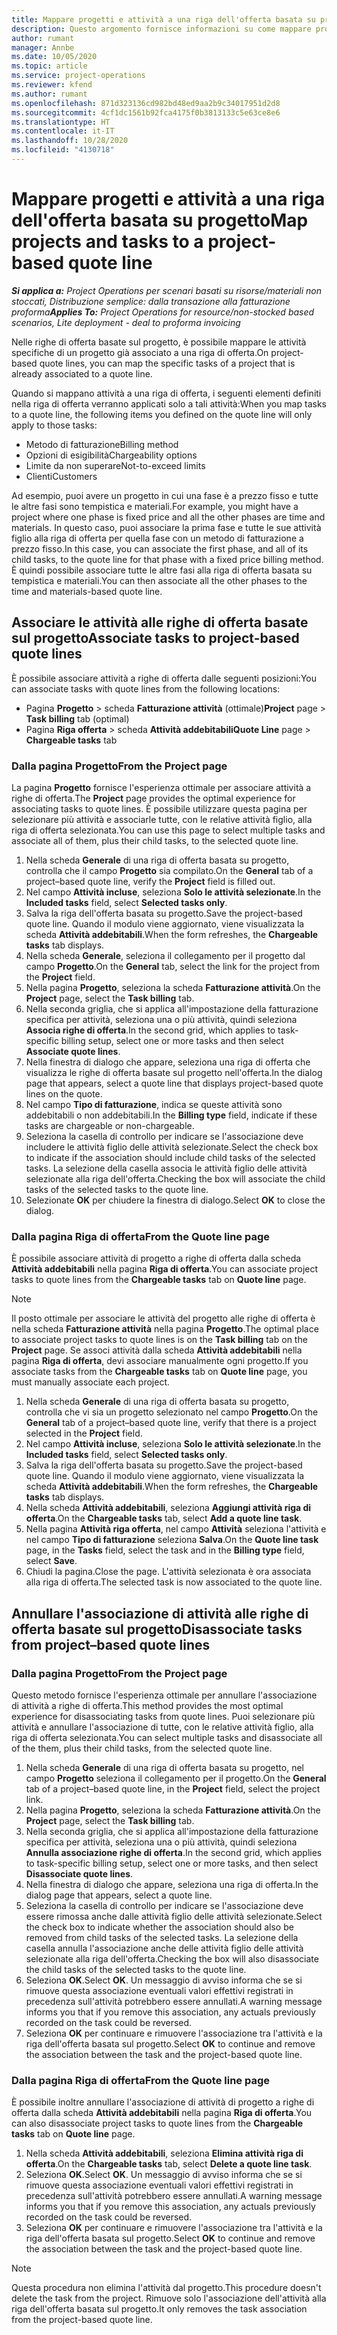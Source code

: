 ```yaml
---
title: Mappare progetti e attività a una riga dell'offerta basata su progetto
description: Questo argomento fornisce informazioni su come mappare progetti e attività a una riga di attività basata sul progetto.
author: rumant
manager: Annbe
ms.date: 10/05/2020
ms.topic: article
ms.service: project-operations
ms.reviewer: kfend
ms.author: rumant
ms.openlocfilehash: 871d323136cd982bd48ed9aa2b9c34017951d2d8
ms.sourcegitcommit: 4cf1dc1561b92fca4175f0b3813133c5e63ce8e6
ms.translationtype: HT
ms.contentlocale: it-IT
ms.lasthandoff: 10/28/2020
ms.locfileid: "4130718"
---
```

# <a name="map-projects-and-tasks-to-a-project-based-quote-line"></a><span data-ttu-id="014fb-103">Mappare progetti e attività a una riga dell'offerta basata su progetto</span><span class="sxs-lookup"><span data-stu-id="014fb-103">Map projects and tasks to a project-based quote line</span></span>

<span data-ttu-id="014fb-104">_**Si applica a:** Project Operations per scenari basati su risorse/materiali non stoccati, Distribuzione semplice: dalla transazione alla fatturazione proforma_</span><span class="sxs-lookup"><span data-stu-id="014fb-104">_**Applies To:** Project Operations for resource/non-stocked based scenarios, Lite deployment - deal to proforma invoicing_</span></span>

<span data-ttu-id="014fb-105">Nelle righe di offerta basate sul progetto, è possibile mappare le attività specifiche di un progetto già associato a una riga di offerta.</span><span class="sxs-lookup"><span data-stu-id="014fb-105">On project-based quote lines, you can map the specific tasks of a project that is already associated to a quote line.</span></span>

<span data-ttu-id="014fb-106">Quando si mappano attività a una riga di offerta, i seguenti elementi definiti nella riga di offerta verranno applicati solo a tali attività:</span><span class="sxs-lookup"><span data-stu-id="014fb-106">When you map tasks to a quote line, the following items you defined on the quote line will only apply to those tasks:</span></span>

- <span data-ttu-id="014fb-107">Metodo di fatturazione</span><span class="sxs-lookup"><span data-stu-id="014fb-107">Billing method</span></span>
- <span data-ttu-id="014fb-108">Opzioni di esigibilità</span><span class="sxs-lookup"><span data-stu-id="014fb-108">Chargeability options</span></span>
- <span data-ttu-id="014fb-109">Limite da non superare</span><span class="sxs-lookup"><span data-stu-id="014fb-109">Not-to-exceed limits</span></span>
- <span data-ttu-id="014fb-110">Clienti</span><span class="sxs-lookup"><span data-stu-id="014fb-110">Customers</span></span>

<span data-ttu-id="014fb-111">Ad esempio, puoi avere un progetto in cui una fase è a prezzo fisso e tutte le altre fasi sono tempistica e materiali.</span><span class="sxs-lookup"><span data-stu-id="014fb-111">For example, you might have a project where one phase is fixed price and all the other phases are time and materials.</span></span> <span data-ttu-id="014fb-112">In questo caso, puoi associare la prima fase e tutte le sue attività figlio alla riga di offerta per quella fase con un metodo di fatturazione a prezzo fisso.</span><span class="sxs-lookup"><span data-stu-id="014fb-112">In this case, you can associate the first phase, and all of its child tasks, to the quote line for that phase with a fixed price billing method.</span></span> <span data-ttu-id="014fb-113">È quindi possibile associare tutte le altre fasi alla riga di offerta basata su tempistica e materiali.</span><span class="sxs-lookup"><span data-stu-id="014fb-113">You can then associate all the other phases to the time and materials-based quote line.</span></span>

## <a name="associate-tasks-to-project-based-quote-lines"></a><span data-ttu-id="014fb-114">Associare le attività alle righe di offerta basate sul progetto</span><span class="sxs-lookup"><span data-stu-id="014fb-114">Associate tasks to project-based quote lines</span></span>

<span data-ttu-id="014fb-115">È possibile associare attività a righe di offerta dalle seguenti posizioni:</span><span class="sxs-lookup"><span data-stu-id="014fb-115">You can associate tasks with quote lines from the following locations:</span></span>

- <span data-ttu-id="014fb-116">Pagina **Progetto** > scheda **Fatturazione attività** (ottimale)</span><span class="sxs-lookup"><span data-stu-id="014fb-116">**Project** page > **Task billing** tab (optimal)</span></span>
- <span data-ttu-id="014fb-117">Pagina **Riga offerta** > scheda **Attività addebitabili**</span><span class="sxs-lookup"><span data-stu-id="014fb-117">**Quote Line** page > **Chargeable tasks** tab</span></span> 

### <a name="from-the-project-page"></a><span data-ttu-id="014fb-118">Dalla pagina Progetto</span><span class="sxs-lookup"><span data-stu-id="014fb-118">From the Project page</span></span>

<span data-ttu-id="014fb-119">La pagina **Progetto** fornisce l'esperienza ottimale per associare attività a righe di offerta.</span><span class="sxs-lookup"><span data-stu-id="014fb-119">The **Project** page provides the optimal experience for associating tasks to quote lines.</span></span> <span data-ttu-id="014fb-120">È possibile utilizzare questa pagina per selezionare più attività e associarle tutte, con le relative attività figlio, alla riga di offerta selezionata.</span><span class="sxs-lookup"><span data-stu-id="014fb-120">You can use this page to select multiple tasks and associate all of them, plus their child tasks, to the selected quote line.</span></span>

1. <span data-ttu-id="014fb-121">Nella scheda **Generale** di una riga di offerta basata su progetto, controlla che il campo **Progetto** sia compilato.</span><span class="sxs-lookup"><span data-stu-id="014fb-121">On the **General** tab of a project–based quote line, verify the **Project** field is filled out.</span></span>
2. <span data-ttu-id="014fb-122">Nel campo **Attività incluse**, seleziona **Solo le attività selezionate**.</span><span class="sxs-lookup"><span data-stu-id="014fb-122">In the **Included tasks** field, select **Selected tasks only**.</span></span>
3. <span data-ttu-id="014fb-123">Salva la riga dell'offerta basata su progetto.</span><span class="sxs-lookup"><span data-stu-id="014fb-123">Save the project-based quote line.</span></span> <span data-ttu-id="014fb-124">Quando il modulo viene aggiornato, viene visualizzata la scheda **Attività addebitabili**.</span><span class="sxs-lookup"><span data-stu-id="014fb-124">When the form refreshes, the **Chargeable tasks** tab displays.</span></span>
4. <span data-ttu-id="014fb-125">Nella scheda **Generale**, seleziona il collegamento per il progetto dal campo **Progetto**.</span><span class="sxs-lookup"><span data-stu-id="014fb-125">On the **General** tab, select the link for the project from the **Project** field.</span></span>
5. <span data-ttu-id="014fb-126">Nella pagina **Progetto**, seleziona la scheda **Fatturazione attività**.</span><span class="sxs-lookup"><span data-stu-id="014fb-126">On the **Project** page, select the **Task billing** tab.</span></span>
6. <span data-ttu-id="014fb-127">Nella seconda griglia, che si applica all'impostazione della fatturazione specifica per attività, seleziona una o più attività, quindi seleziona **Associa righe di offerta**.</span><span class="sxs-lookup"><span data-stu-id="014fb-127">In the second grid, which applies to task-specific billing setup, select one or more tasks and then select **Associate quote lines**.</span></span>
7. <span data-ttu-id="014fb-128">Nella finestra di dialogo che appare, seleziona una riga di offerta che visualizza le righe di offerta basate sul progetto nell'offerta.</span><span class="sxs-lookup"><span data-stu-id="014fb-128">In the dialog page that appears, select a quote line that displays project-based quote lines on the quote.</span></span>
8. <span data-ttu-id="014fb-129">Nel campo **Tipo di fatturazione**, indica se queste attività sono addebitabili o non addebitabili.</span><span class="sxs-lookup"><span data-stu-id="014fb-129">In the **Billing type** field, indicate if these tasks are chargeable or non-chargeable.</span></span>
9. <span data-ttu-id="014fb-130">Seleziona la casella di controllo per indicare se l'associazione deve includere le attività figlio delle attività selezionate.</span><span class="sxs-lookup"><span data-stu-id="014fb-130">Select the check box to indicate if the association should include child tasks of the selected tasks.</span></span> <span data-ttu-id="014fb-131">La selezione della casella associa le attività figlio delle attività selezionate alla riga dell'offerta.</span><span class="sxs-lookup"><span data-stu-id="014fb-131">Checking the box will associate the child tasks of the selected tasks to the quote line.</span></span>
10. <span data-ttu-id="014fb-132">Selezionate **OK** per chiudere la finestra di dialogo.</span><span class="sxs-lookup"><span data-stu-id="014fb-132">Select **OK** to close the dialog.</span></span>

### <a name="from-the-quote-line-page"></a><span data-ttu-id="014fb-133">Dalla pagina Riga di offerta</span><span class="sxs-lookup"><span data-stu-id="014fb-133">From the Quote line page</span></span>

<span data-ttu-id="014fb-134">È possibile associare attività di progetto a righe di offerta dalla scheda **Attività addebitabili** nella pagina **Riga di offerta**.</span><span class="sxs-lookup"><span data-stu-id="014fb-134">You can associate project tasks to quote lines from the **Chargeable tasks** tab on **Quote line** page.</span></span>

>[!NOTE]
><span data-ttu-id="014fb-135">Il posto ottimale per associare le attività del progetto alle righe di offerta è nella scheda **Fatturazione attività** nella pagina **Progetto**.</span><span class="sxs-lookup"><span data-stu-id="014fb-135">The optimal place to associate project tasks to quote lines is on the **Task billing** tab on the **Project** page.</span></span> <span data-ttu-id="014fb-136">Se associ attività dalla scheda **Attività addebitabili** nella pagina **Riga di offerta**, devi associare manualmente ogni progetto.</span><span class="sxs-lookup"><span data-stu-id="014fb-136">If you associate tasks from the **Chargeable tasks** tab on **Quote line** page, you must manually associate each project.</span></span>

1. <span data-ttu-id="014fb-137">Nella scheda **Generale** di una riga di offerta basata su progetto, controlla che vi sia un progetto selezionato nel campo **Progetto**.</span><span class="sxs-lookup"><span data-stu-id="014fb-137">On the **General** tab of a project–based quote line, verify that there is a project selected in the **Project** field.</span></span>
2. <span data-ttu-id="014fb-138">Nel campo **Attività incluse**, seleziona **Solo le attività selezionate**.</span><span class="sxs-lookup"><span data-stu-id="014fb-138">In the **Included tasks** field, select **Selected tasks only**.</span></span>
3. <span data-ttu-id="014fb-139">Salva la riga dell'offerta basata su progetto.</span><span class="sxs-lookup"><span data-stu-id="014fb-139">Save the project-based quote line.</span></span> <span data-ttu-id="014fb-140">Quando il modulo viene aggiornato, viene visualizzata la scheda **Attività addebitabili**.</span><span class="sxs-lookup"><span data-stu-id="014fb-140">When the form refreshes, the **Chargeable tasks** tab displays.</span></span>
4. <span data-ttu-id="014fb-141">Nella scheda **Attività addebitabili**, seleziona **Aggiungi attività riga di offerta**.</span><span class="sxs-lookup"><span data-stu-id="014fb-141">On the **Chargeable tasks** tab, select **Add a quote line task**.</span></span>
5. <span data-ttu-id="014fb-142">Nella pagina **Attività riga offerta**, nel campo **Attività** seleziona l'attività e nel campo **Tipo di fatturazione** seleziona **Salva**.</span><span class="sxs-lookup"><span data-stu-id="014fb-142">On the **Quote line task** page, in the **Tasks** field, select the task and in the **Billing type** field, select **Save**.</span></span> 
6. <span data-ttu-id="014fb-143">Chiudi la pagina.</span><span class="sxs-lookup"><span data-stu-id="014fb-143">Close the page.</span></span> <span data-ttu-id="014fb-144">L'attività selezionata è ora associata alla riga di offerta.</span><span class="sxs-lookup"><span data-stu-id="014fb-144">The selected task is now associated to the quote line.</span></span>

## <a name="disassociate-tasks-from-projectbased-quote-lines"></a><span data-ttu-id="014fb-145">Annullare l'associazione di attività alle righe di offerta basate sul progetto</span><span class="sxs-lookup"><span data-stu-id="014fb-145">Disassociate tasks from project–based quote lines</span></span>

### <a name="from-the-project-page"></a><span data-ttu-id="014fb-146">Dalla pagina Progetto</span><span class="sxs-lookup"><span data-stu-id="014fb-146">From the Project page</span></span>

<span data-ttu-id="014fb-147">Questo metodo fornisce l'esperienza ottimale per annullare l'associazione di attività a righe di offerta.</span><span class="sxs-lookup"><span data-stu-id="014fb-147">This method provides the most optimal experience for disassociating tasks from quote lines.</span></span> <span data-ttu-id="014fb-148">Puoi selezionare più attività e annullare l'associazione di tutte, con le relative attività figlio, alla riga di offerta selezionata.</span><span class="sxs-lookup"><span data-stu-id="014fb-148">You can select multiple tasks and disassociate all of the them, plus their child tasks, from the selected quote line.</span></span>

1. <span data-ttu-id="014fb-149">Nella scheda **Generale** di una riga di offerta basata su progetto, nel campo **Progetto** seleziona il collegamento per il progetto.</span><span class="sxs-lookup"><span data-stu-id="014fb-149">On the **General** tab of a project–based quote line, in the **Project** field, select the project link.</span></span>
2. <span data-ttu-id="014fb-150">Nella pagina **Progetto**, seleziona la scheda **Fatturazione attività**.</span><span class="sxs-lookup"><span data-stu-id="014fb-150">On the **Project** page, select the **Task billing** tab.</span></span>
3. <span data-ttu-id="014fb-151">Nella seconda griglia, che si applica all'impostazione della fatturazione specifica per attività, seleziona una o più attività, quindi seleziona **Annulla associazione righe di offerta**.</span><span class="sxs-lookup"><span data-stu-id="014fb-151">In the second grid, which applies to task-specific billing setup, select one or more tasks, and then select **Disassociate quote lines**.</span></span>
4. <span data-ttu-id="014fb-152">Nella finestra di dialogo che appare, seleziona una riga di offerta.</span><span class="sxs-lookup"><span data-stu-id="014fb-152">In the dialog page that appears, select a quote line.</span></span>
5. <span data-ttu-id="014fb-153">Seleziona la casella di controllo per indicare se l'associazione deve essere rimossa anche dalle attività figlio delle attività selezionate.</span><span class="sxs-lookup"><span data-stu-id="014fb-153">Select the check box to indicate whether the association should also be removed from child tasks of the selected tasks.</span></span> <span data-ttu-id="014fb-154">La selezione della casella annulla l'associazione anche delle attività figlio delle attività selezionate alla riga dell'offerta.</span><span class="sxs-lookup"><span data-stu-id="014fb-154">Checking the box will also disassociate the child tasks of the selected tasks to the quote line.</span></span>
6. <span data-ttu-id="014fb-155">Seleziona **OK**.</span><span class="sxs-lookup"><span data-stu-id="014fb-155">Select **OK**.</span></span> <span data-ttu-id="014fb-156">Un messaggio di avviso informa che se si rimuove questa associazione eventuali valori effettivi registrati in precedenza sull'attività potrebbero essere annullati.</span><span class="sxs-lookup"><span data-stu-id="014fb-156">A warning message informs you that if you remove this association, any actuals previously recorded on the task could be reversed.</span></span> 
7. <span data-ttu-id="014fb-157">Seleziona **OK** per continuare e rimuovere l'associazione tra l'attività e la riga dell'offerta basata sul progetto.</span><span class="sxs-lookup"><span data-stu-id="014fb-157">Select **OK** to continue and remove the association between the task and the project-based quote line.</span></span>

### <a name="from-the-quote-line-page"></a><span data-ttu-id="014fb-158">Dalla pagina Riga di offerta</span><span class="sxs-lookup"><span data-stu-id="014fb-158">From the Quote line page</span></span>

<span data-ttu-id="014fb-159">È possibile inoltre annullare l'associazione di attività di progetto a righe di offerta dalla scheda **Attività addebitabili** nella pagina **Riga di offerta**.</span><span class="sxs-lookup"><span data-stu-id="014fb-159">You can also disassociate project tasks to quote lines from the **Chargeable tasks** tab on **Quote line** page.</span></span>

1. <span data-ttu-id="014fb-160">Nella scheda **Attività addebitabili**, seleziona **Elimina attività riga di offerta**.</span><span class="sxs-lookup"><span data-stu-id="014fb-160">On the **Chargeable tasks** tab, select **Delete a quote line task**.</span></span>
2. <span data-ttu-id="014fb-161">Seleziona **OK**.</span><span class="sxs-lookup"><span data-stu-id="014fb-161">Select **OK**.</span></span> <span data-ttu-id="014fb-162">Un messaggio di avviso informa che se si rimuove questa associazione eventuali valori effettivi registrati in precedenza sull'attività potrebbero essere annullati.</span><span class="sxs-lookup"><span data-stu-id="014fb-162">A warning message informs you that if you remove this association, any actuals previously recorded on the task could be reversed.</span></span> 
3. <span data-ttu-id="014fb-163">Seleziona **OK** per continuare e rimuovere l'associazione tra l'attività e la riga dell'offerta basata sul progetto.</span><span class="sxs-lookup"><span data-stu-id="014fb-163">Select **OK** to continue and remove the association between the task and the project-based quote line.</span></span>

>[!NOTE]
> <span data-ttu-id="014fb-164">Questa procedura non elimina l'attività dal progetto.</span><span class="sxs-lookup"><span data-stu-id="014fb-164">This procedure doesn't delete the task from the project.</span></span> <span data-ttu-id="014fb-165">Rimuove solo l'associazione dell'attività alla riga dell'offerta basata sul progetto.</span><span class="sxs-lookup"><span data-stu-id="014fb-165">It only removes the task association from the project-based quote line.</span></span>
